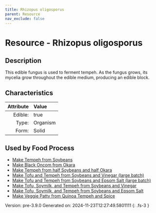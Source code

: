 ```yaml
---
title: Rhizopus oligosporus
parent: Resource
nav_exclude: false
---
```

# Resource - Rhizopus oligosporus

## Description
&#10;&#9;&#9;This edible fungus is used to ferment &#10;&#9;&#9;tempeh. As the fungus grows, its mycelia grow throughout the edible medium, producing&#10;&#9;&#9;an edible block.

## Characteristics

| Attribute      | Value |
|--------:|:------|
|Edible:|true|
|Type:|Organism|
|Form:|Solid|
 



    
## Used by Food Process

- [Make Tempeh from Soybeans](../food/make-tempeh-from-soybeans.html)
- [Make Black Oncom from Okara](../food/make-black-oncom-from-okara.html)
- [Make Tempeh from half Soybeans and half Okara](../food/make-tempeh-from-half-soybeans-and-half-okara.html)
- [Make Tofu and Tempeh from Soybeans and Vinegar (large batch)](../food/make-tofu-and-tempeh-from-soybeans-and-vinegar--large-batch-.html)
- [Make Tofu and Tempeh from Soybeans and Epsom Salt (large batch)](../food/make-tofu-and-tempeh-from-soybeans-and-epsom-salt--large-batch-.html)
- [Make Tofu, Soymilk, and Tempeh from Soybeans and Vinegar](../food/make-tofu--soymilk--and-tempeh-from-soybeans-and-vinegar.html)
- [Make Tofu, Soymilk, and Tempeh from Soybeans and Epsom Salt](../food/make-tofu--soymilk--and-tempeh-from-soybeans-and-epsom-salt.html)
- [Make Veggie Patty from Quinoa Tempeh and Spice](../food/make-veggie-patty-from-quinoa-tempeh-and-spice.html)


Version: pre-3.9.0 Generated on: 2024-11-23T12:27:49.5801111
{: .fs-3 }
